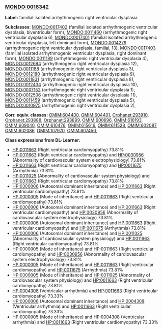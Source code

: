 
### [MONDO:0016342](http://purl.obolibrary.org/obo/MONDO_0016342)
**Label:** familial isolated arrhythmogenic right ventricular dysplasia

**Subclasses:** [MONDO:0017402](http://purl.obolibrary.org/obo/MONDO_0017402) (familial isolated arrhythmogenic ventricular dysplasia, biventricular form), [MONDO:0011460](http://purl.obolibrary.org/obo/MONDO_0011460) (arrhythmogenic right ventricular dysplasia 6), [MONDO:0017401](http://purl.obolibrary.org/obo/MONDO_0017401) (familial isolated arrhythmogenic ventricular dysplasia, left dominant form), [MONDO:0014279](http://purl.obolibrary.org/obo/MONDO_0014279) (arrhythmogenic right ventricular dysplasia, familial, 13), [MONDO:0017403](http://purl.obolibrary.org/obo/MONDO_0017403) (familial isolated arrhythmogenic ventricular dysplasia, right dominant form), [MONDO:0011189](http://purl.obolibrary.org/obo/MONDO_0011189) (arrhythmogenic right ventricular dysplasia 4), [MONDO:0012684](http://purl.obolibrary.org/obo/MONDO_0012684) (arrhythmogenic right ventricular dysplasia 12), [MONDO:0011188](http://purl.obolibrary.org/obo/MONDO_0011188) (arrhythmogenic right ventricular dysplasia 3), [MONDO:0012180](http://purl.obolibrary.org/obo/MONDO_0012180) (arrhythmogenic right ventricular dysplasia 9), [MONDO:0011831](http://purl.obolibrary.org/obo/MONDO_0011831) (arrhythmogenic right ventricular dysplasia 8), [MONDO:0012434](http://purl.obolibrary.org/obo/MONDO_0012434) (arrhythmogenic right ventricular dysplasia 10), [MONDO:0007152](http://purl.obolibrary.org/obo/MONDO_0007152) (arrhythmogenic right ventricular dysplasia 1), [MONDO:0012506](http://purl.obolibrary.org/obo/MONDO_0012506) (arrhythmogenic right ventricular dysplasia 11), [MONDO:0011459](http://purl.obolibrary.org/obo/MONDO_0011459) (arrhythmogenic right ventricular dysplasia 5), [MONDO:0010975](http://purl.obolibrary.org/obo/MONDO_0010975) (arrhythmogenic right ventricular dysplasia 2), 

**Corr. equiv. classes:** [OMIM:604400](http://purl.obolibrary.org/obo/OMIM_604400), [OMIM:604401](http://purl.obolibrary.org/obo/OMIM_604401), [Orphanet:293910](http://www.orpha.net/ORDO/Orphanet_293910), [Orphanet:293888](http://www.orpha.net/ORDO/Orphanet_293888), [Orphanet:293899](http://www.orpha.net/ORDO/Orphanet_293899), [OMIM:600996](http://purl.obolibrary.org/obo/OMIM_600996), [OMIM:610193](http://purl.obolibrary.org/obo/OMIM_610193), [OMIM:609040](http://purl.obolibrary.org/obo/OMIM_609040), [OMIM:610476](http://purl.obolibrary.org/obo/OMIM_610476), [OMIM:615616](http://purl.obolibrary.org/obo/OMIM_615616), [OMIM:611528](http://purl.obolibrary.org/obo/OMIM_611528), [OMIM:602087](http://purl.obolibrary.org/obo/OMIM_602087), [OMIM:602086](http://purl.obolibrary.org/obo/OMIM_602086), [OMIM:107970](http://purl.obolibrary.org/obo/OMIM_107970), [OMIM:607450](http://purl.obolibrary.org/obo/OMIM_607450), 

**Class expressions from DL-Learner:**

- [HP:0011663](http://purl.obolibrary.org/obo/HP_0011663) (Right ventricular cardiomyopathy) 73.81%
- [HP:0011663](http://purl.obolibrary.org/obo/HP_0011663) (Right ventricular cardiomyopathy) and [HP:0030956](http://purl.obolibrary.org/obo/HP_0030956) (Abnormality of cardiovascular system electrophysiology) 73.81%
- [HP:0011663](http://purl.obolibrary.org/obo/HP_0011663) (Right ventricular cardiomyopathy) and [HP:0011675](http://purl.obolibrary.org/obo/HP_0011675) (Arrhythmia) 73.81%
- [HP:0011025](http://purl.obolibrary.org/obo/HP_0011025) (Abnormality of cardiovascular system physiology) and [HP:0011663](http://purl.obolibrary.org/obo/HP_0011663) (Right ventricular cardiomyopathy) 73.81%
- [HP:0000006](http://purl.obolibrary.org/obo/HP_0000006) (Autosomal dominant inheritance) and [HP:0011663](http://purl.obolibrary.org/obo/HP_0011663) (Right ventricular cardiomyopathy) 73.81%
- [HP:0000005](http://purl.obolibrary.org/obo/HP_0000005) (Mode of inheritance) and [HP:0011663](http://purl.obolibrary.org/obo/HP_0011663) (Right ventricular cardiomyopathy) 73.81%
- [HP:0000006](http://purl.obolibrary.org/obo/HP_0000006) (Autosomal dominant inheritance) and [HP:0011663](http://purl.obolibrary.org/obo/HP_0011663) (Right ventricular cardiomyopathy) and [HP:0030956](http://purl.obolibrary.org/obo/HP_0030956) (Abnormality of cardiovascular system electrophysiology) 73.81%
- [HP:0000006](http://purl.obolibrary.org/obo/HP_0000006) (Autosomal dominant inheritance) and [HP:0011663](http://purl.obolibrary.org/obo/HP_0011663) (Right ventricular cardiomyopathy) and [HP:0011675](http://purl.obolibrary.org/obo/HP_0011675) (Arrhythmia) 73.81%
- [HP:0000006](http://purl.obolibrary.org/obo/HP_0000006) (Autosomal dominant inheritance) and [HP:0011025](http://purl.obolibrary.org/obo/HP_0011025) (Abnormality of cardiovascular system physiology) and [HP:0011663](http://purl.obolibrary.org/obo/HP_0011663) (Right ventricular cardiomyopathy) 73.81%
- [HP:0000005](http://purl.obolibrary.org/obo/HP_0000005) (Mode of inheritance) and [HP:0011663](http://purl.obolibrary.org/obo/HP_0011663) (Right ventricular cardiomyopathy) and [HP:0030956](http://purl.obolibrary.org/obo/HP_0030956) (Abnormality of cardiovascular system electrophysiology) 73.81%
- [HP:0000005](http://purl.obolibrary.org/obo/HP_0000005) (Mode of inheritance) and [HP:0011663](http://purl.obolibrary.org/obo/HP_0011663) (Right ventricular cardiomyopathy) and [HP:0011675](http://purl.obolibrary.org/obo/HP_0011675) (Arrhythmia) 73.81%
- [HP:0000005](http://purl.obolibrary.org/obo/HP_0000005) (Mode of inheritance) and [HP:0011025](http://purl.obolibrary.org/obo/HP_0011025) (Abnormality of cardiovascular system physiology) and [HP:0011663](http://purl.obolibrary.org/obo/HP_0011663) (Right ventricular cardiomyopathy) 73.81%
- [HP:0004308](http://purl.obolibrary.org/obo/HP_0004308) (Ventricular arrhythmia) and [HP:0011663](http://purl.obolibrary.org/obo/HP_0011663) (Right ventricular cardiomyopathy) 73.33%
- [HP:0000006](http://purl.obolibrary.org/obo/HP_0000006) (Autosomal dominant inheritance) and [HP:0004308](http://purl.obolibrary.org/obo/HP_0004308) (Ventricular arrhythmia) and [HP:0011663](http://purl.obolibrary.org/obo/HP_0011663) (Right ventricular cardiomyopathy) 73.33%
- [HP:0000005](http://purl.obolibrary.org/obo/HP_0000005) (Mode of inheritance) and [HP:0004308](http://purl.obolibrary.org/obo/HP_0004308) (Ventricular arrhythmia) and [HP:0011663](http://purl.obolibrary.org/obo/HP_0011663) (Right ventricular cardiomyopathy) 73.33%


